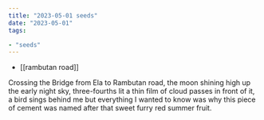 ```yaml
---
title: "2023-05-01 seeds"
date: "2023-05-01"
tags:

- "seeds"
---
```


- [[rambutan road]]

Crossing the Bridge from Ela to Rambutan road, the moon shining high up the early night sky, three-fourths lit a thin film of cloud passes in front of it, a bird sings behind me but everything I wanted to know was why this piece of cement was named after that sweet furry red summer fruit.